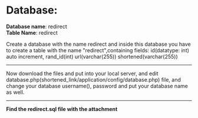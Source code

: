 Database:
=========
<b>Database name</b>: redirect <br>
<b>Table Name</b>: redirect


Create a database with the name redirect and inside this database
you have to create a table with the name "redirect",containing fields: 
id(datatype: int) auto increment,
rand_id(int)
url(varchar(255))
shortened(varchar(255))

--------------------------------------------------------------------------
Now download the files and put into your local server,
and edit database.php(shortened_link/application/config/database.php) file,
and change your database username(), password and put your database name as well.

-----------------------------------------------------------------------------
<b>Find the redirect.sql file with the attachment</b>
